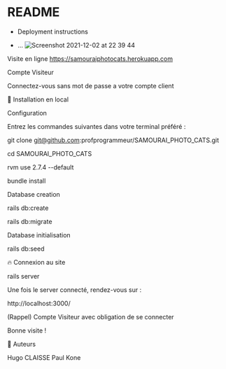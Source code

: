# README



* Deployment instructions

* ...
![Screenshot 2021-12-02 at 22 39 44](https://user-images.githubusercontent.com/45837593/144507586-6b2ede0b-a3aa-4822-833c-ecc907115c5d.png)


Visite en ligne https://samouraiphotocats.herokuapp.com

Compte Visiteur

Connectez-vous sans mot de passe a votre compte client

🔧 Installation en local

Configuration

Entrez les commandes suivantes dans votre terminal préféré :

git clone git@github.com:profprogrammeur/SAMOURAI_PHOTO_CATS.git

cd SAMOURAI_PHOTO_CATS

rvm use 2.7.4 --default 

bundle install

Database creation

rails db:create

rails db:migrate

Database initialisation

rails db:seed



🔥 Connexion au site

rails server

Une fois le server connecté, rendez-vous sur :

http://localhost:3000/

(Rappel) Compte Visiteur avec obligation de se connecter



Bonne visite !

🐰 Auteurs

Hugo CLAISSE
Paul Kone


